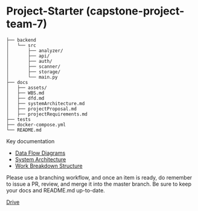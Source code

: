 # Project-Starter (capstone-project-team-7)

```text
├── backend
│   └── src
│       ├── analyzer/
│       ├── api/
│       ├── auth/
│       ├── scanner/
│       ├── storage/
│       └── main.py
├── docs
│   ├── assets/
│   ├── WBS.md
│   ├── dfd.md
│   ├── systemArchitecture.md
│   ├── projectProposal.md
│   ├── projectRequirements.md
├── tests
├── docker-compose.yml
└── README.md
```

Key documentation

- [Data Flow Diagrams](docs/dfd.md)
- [System Architecture](docs/systemArchitecture.md)
- [Work Breakdown Structure](docs/WBS.md)

Please use a branching workflow, and once an item is ready, do remember to issue a PR, review, and merge it into the master branch. Be sure to keep your docs and README.md up-to-date.

[Drive](https://drive.google.com/drive/folders/1Ic_HO0ReyS5_xveO-FNnUX63wc-phoV9?usp=sharing)

